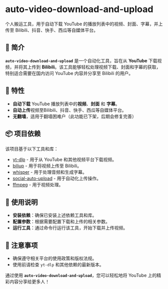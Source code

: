 # auto-video-download-and-upload

个人搬运工具，用于自动下载 YouTube 的播放列表中的视频、封面、字幕，并上传至 Bilibili、抖音、快手、西瓜等自媒体平台。

## 📖 简介

**`auto-video-download-and-upload`** 是一个自动化工具，旨在从 **YouTube** 下载视频，并将其上传到 **Bilibili**。该工具能够轻松处理视频下载、封面和字幕的获取，特别适合需要在国内访问 YouTube 内容并分享至 Bilibili 的用户。

## 🚀 特性

- **自动下载** YouTube 播放列表中的**视频**、**封面** 和 **字幕**。
- **自动上传**视频至Bilibili、抖音、快手、西瓜等自媒体平台。
- **无翻墙**，适用于翻墙困难户（此功能已下架，后期会修复完善）

## 📦 项目依赖

该项目基于以下工具和库：

- [yt-dlp](https://github.com/yt-dlp/yt-dlp) - 用于从 YouTube 和其他视频平台下载视频。
- [biliup](https://github.com/zhangqizhu/biliup) - 用于将视频上传至 Bilibili。
- [whisper](https://github.com/openai/whisper) - 用于处理音频和生成字幕。
- [social-auto-upload](https://github.com/yourusername/social-auto-upload) - 用于自动化上传操作。
- [ffmpeg](https://ffmpeg.org/) - 用于视频处理。

## 🔧 使用说明

- **安装依赖**：确保已安装上述依赖工具和库。
- **配置参数**：根据需要配置下载和上传的相关参数。
- **运行工具**：通过命令行运行该工具，开始下载并上传视频。

## 📄 注意事项

- 确保遵守相关平台的使用政策和版权法规。
- 使用前请检查 `yt-dlp` 和其他依赖的最新版本。

通过使用 **`auto-video-download-and-upload`**，您可以轻松地将 YouTube 上的精彩内容分享给更多人！
